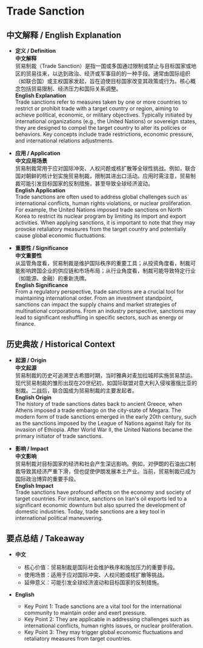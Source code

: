 # Trade Sanction

## 中文解释 / English Explanation

* **定义 / Definition**  
  **中文解释**  
  贸易制裁（Trade Sanction）是指一国或多国通过限制或禁止与目标国家或地区的贸易往来，以达到政治、经济或军事目的的一种手段。通常由国际组织（如联合国）或主权国家发起，旨在迫使目标国家改变其政策或行为。核心概念包括贸易限制、经济压力和国际关系调整。  
  **English Explanation**  
  Trade sanctions refer to measures taken by one or more countries to restrict or prohibit trade with a target country or region, aiming to achieve political, economic, or military objectives. Typically initiated by international organizations (e.g., the United Nations) or sovereign states, they are designed to compel the target country to alter its policies or behaviors. Key concepts include trade restrictions, economic pressure, and international relations adjustments.

* **应用 / Application**  
  **中文应用场景**  
  贸易制裁常用于应对国际冲突、人权问题或核扩散等全球性挑战。例如，联合国对朝鲜的核计划实施贸易制裁，限制其进出口活动。应用时需注意，贸易制裁可能引发目标国家的反制措施，甚至导致全球经济波动。  
  **English Application**  
  Trade sanctions are often used to address global challenges such as international conflicts, human rights violations, or nuclear proliferation. For example, the United Nations imposed trade sanctions on North Korea to restrict its nuclear program by limiting its import and export activities. When applying sanctions, it is important to note that they may provoke retaliatory measures from the target country and potentially cause global economic fluctuations.

* **重要性 / Significance**  
  **中文重要性**  
  从监管角度看，贸易制裁是维护国际秩序的重要工具；从投资角度看，制裁可能影响跨国企业的供应链和市场布局；从行业角度看，制裁可能导致特定行业（如能源、金融）的重新洗牌。  
  **English Significance**  
  From a regulatory perspective, trade sanctions are a crucial tool for maintaining international order. From an investment standpoint, sanctions can impact the supply chains and market strategies of multinational corporations. From an industry perspective, sanctions may lead to significant reshuffling in specific sectors, such as energy or finance.

## 历史典故 / Historical Context

* **起源 / Origin**  
  **中文起源**  
  贸易制裁的历史可追溯至古希腊时期，当时雅典对麦加拉城邦实施贸易禁运。现代贸易制裁的雏形出现在20世纪初，如国际联盟对意大利入侵埃塞俄比亚的制裁。二战后，联合国成为贸易制裁的主要发起者。  
  **English Origin**  
  The history of trade sanctions dates back to ancient Greece, when Athens imposed a trade embargo on the city-state of Megara. The modern form of trade sanctions emerged in the early 20th century, such as the sanctions imposed by the League of Nations against Italy for its invasion of Ethiopia. After World War II, the United Nations became the primary initiator of trade sanctions.

* **影响 / Impact**  
  **中文影响**  
  贸易制裁对目标国家的经济和社会产生深远影响。例如，对伊朗的石油出口制裁导致其经济严重下滑，但也促使伊朗发展本土产业。当前，贸易制裁已成为国际政治博弈的重要手段。  
  **English Impact**  
  Trade sanctions have profound effects on the economy and society of target countries. For instance, sanctions on Iran's oil exports led to a significant economic downturn but also spurred the development of domestic industries. Today, trade sanctions are a key tool in international political maneuvering.

## 要点总结 / Takeaway

* **中文**  
  - 核心价值：贸易制裁是国际社会维护秩序和施加压力的重要手段。  
  - 使用场景：适用于应对国际冲突、人权问题或核扩散等挑战。  
  - 延伸意义：可能引发全球经济波动和目标国家的反制措施。  

* **English**  
  - Key Point 1: Trade sanctions are a vital tool for the international community to maintain order and exert pressure.  
  - Key Point 2: They are applicable in addressing challenges such as international conflicts, human rights issues, or nuclear proliferation.  
  - Key Point 3: They may trigger global economic fluctuations and retaliatory measures from target countries.